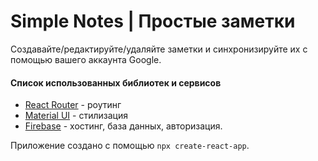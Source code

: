 # Simple Notes | Простые заметки

Создавайте/редактируйте/удаляйте заметки и синхронизируйте их с помощью вашего аккаунта Google.

#### Список использованных библиотек и сервисов

- [React Router](https://reactrouter.com/) - роутинг
- [Material UI](https://mui.com/) - стилизация
- [Firebase](https://firebase.google.com/) - хостинг, база данных, авторизация.

Приложение создано с помощью `npx create-react-app`.
